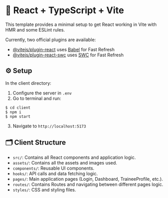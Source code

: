 # 🔩 React + TypeScript + Vite

This template provides a minimal setup to get React working in Vite with HMR and some ESLint rules.

Currently, two official plugins are available:

- [@vitejs/plugin-react](https://github.com/vitejs/vite-plugin-react/blob/main/packages/plugin-react/README.md) uses [Babel](https://babeljs.io/) for Fast Refresh
- [@vitejs/plugin-react-swc](https://github.com/vitejs/vite-plugin-react-swc) uses [SWC](https://swc.rs/) for Fast Refresh

## ⚙️ Setup

In the client directory:

1. Configure the server in `.env`
2. Go to terminal and run:

```terminal
$ cd client
$ npm i
$ npm start
```

3. Navigate to `http://localhost:5173`

## 🗂️ Client Structure

- `src/`: Contains all React components and application logic.
- `assets/`: Contains all the assets and images used.
- `components/`: Reusable UI components.
- `hooks/`: API calls and data fetching logic.
- `pages/`: Main application pages (Login, Dashboard, TraineeProfile, etc.).
- `routes/`: Contains Routes and navigating between different pages logic.
- `styles/`: CSS and styling files.
